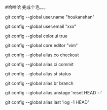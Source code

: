 #哈哈哈
完成个毛。。。

git config --global user.name "houkanshan"

git config --global user.email "xxx"

git config --global color.ui true

git config --global core.editor "vim"

git config --global alias.co checkout

git config --global alias.ci commit

git config --global alias.st status

git config --global alias.br branch

git config --global alias.unstage 'reset HEAD --'

git config --global alias.last 'log -1 HEAD'